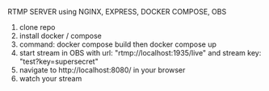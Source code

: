 RTMP SERVER using NGINX, EXPRESS, DOCKER COMPOSE, OBS

1. clone repo
2. install docker / compose
3. command: docker compose build then docker compose up
4. start stream in OBS with url: "rtmp://localhost:1935/live" and stream key:  "test?key=supersecret"
5. navigate to http://localhost:8080/ in your browser
6. watch your stream
